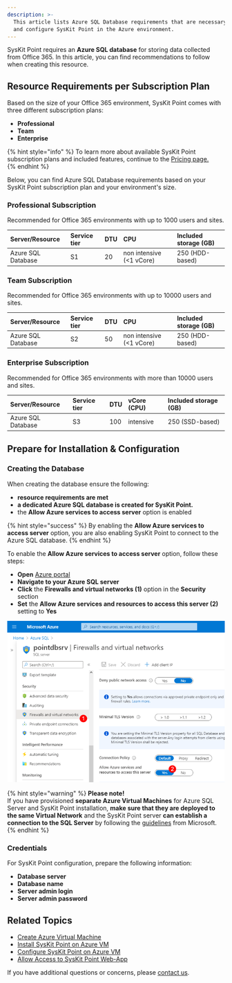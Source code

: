 ```yaml
---
description: >-
  This article lists Azure SQL Database requirements that are necessary to install
  and configure SysKit Point in the Azure environment.
---
```


SysKit Point requires an **Azure SQL database** for storing data collected from Office 365. In this article, you can find recommendations to follow when creating this resource.

## Resource Requirements per Subscription Plan

Based on the size of your Office 365 environment, SysKit Point comes with three different subscription plans:
* **Professional**
* **Team**
* **Enterprise**

{% hint style="info" %}
To learn more about available SysKit Point subscription plans and included features, continue to the [Pricing page.](https://www.syskit.com/products/point/pricing/)  
{% endhint %}

Below, you can find Azure SQL Database requirements based on your SysKit Point subscription plan and your environment's size.

### Professional Subscription

Recommended for Office 365 environments with up to 1000 users and sites.

| Server/Resource | Service tier | DTU | CPU | Included storage (GB) |
| :--- | :--- | :--- | :--- | :--- | 
| Azure SQL Database | S1 | 20 | non intensive (<1 vCore) | 250 (HDD-based) | 

### Team Subscription

Recommended for Office 365 environments with up to 10000 users and sites.

| Server/Resource | Service tier | DTU | CPU | Included storage (GB) |
| :--- | :--- | :--- | :--- | :--- | 
| Azure SQL Database | S2 | 50 | non intensive (<1 vCore) | 250 (HDD-based) | 

### Enterprise Subscription

Recommended for Office 365 environments with more than 10000 users and sites.

| Server/Resource | Service tier | DTU | vCore (CPU) | Included storage (GB) |
| :--- | :--- | :--- | :--- | :--- | 
| Azure SQL Database | S3 | 100 | intensive | 250 (SSD-based) | 

## Prepare for Installation & Configuration

### Creating the Database

When creating the database ensure the following:
* **resource requirements are met**
* **a dedicated Azure SQL database is created for SysKit Point.**
* the **Allow Azure services to access server** option is enabled

{% hint style="success" %}
By enabling the **Allow Azure services to access server** option, you are also enabling SysKit Point to connect to the Azure SQL database.
{% endhint %}

To enable the **Allow Azure services to access server** option, follow these steps:
* **Open** [Azure portal](https://portal.azure.com)
* **Navigate to your Azure SQL server**
* **Click** the **Firewalls and virtual networks (1)** option in the **Security** section
* **Set** the **Allow Azure services and resources to access this server (2)** setting to **Yes**

![Azure SQL - Allow Azure services and resources to access this server](../../../.gitbook/assets/create-azure-sql-database_allow-access.png)

{% hint style="warning" %}
**Please note!**  
If you have provisioned **separate Azure Virtual Machines** for Azure SQL Server and SysKit Point installation, **make sure that they are deployed to the same Virtual Network** and the SysKit Point server **can establish a connection to the SQL Server** by following the [guidelines](https://docs.microsoft.com/en-us/azure/virtual-machines/windows/sql/virtual-machines-windows-sql-connect#connect-to-sql-server-within-a-virtual-network) from Microsoft.
{% endhint %}

### Credentials 

For SysKit Point configuration, prepare the following information:

* **Database server**
* **Database name**
* **Server admin login**
* **Server admin password**

## Related Topics

* [Create Azure Virtual Machine](create-azure-vm.md)
* [Install SysKit Point on Azure VM](../install-syskit-point-on-azure-vm.md) 
* [Configure SysKit Point on Azure VM](../configure-syskit-point-on-azure-vm.md)
* [Allow Access to SysKit Point Web-App](../allow-access-to-syskit-point-web-app.md)

If you have additional questions or concerns, please [contact us](https://www.syskit.com/contact-us/).